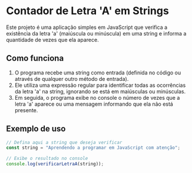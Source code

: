 # Contador de Letra 'A' em Strings

Este projeto é uma aplicação simples em JavaScript que verifica a existência da letra 'a' (maiúscula ou minúscula) em uma string e informa a quantidade de vezes que ela aparece.

## Como funciona

1. O programa recebe uma string como entrada (definida no código ou através de qualquer outro método de entrada).
2. Ele utiliza uma expressão regular para identificar todas as ocorrências da letra 'a' na string, ignorando se está em maiúsculas ou minúsculas.
3. Em seguida, o programa exibe no console o número de vezes que a letra 'a' aparece ou uma mensagem informando que ela não está presente.

## Exemplo de uso

```javascript
// Defina aqui a string que deseja verificar
const string = "Aprendendo a programar em JavaScript com atenção";

// Exibe o resultado no console
console.log(verificarLetraA(string));
